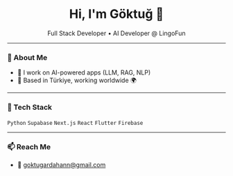 <h1 align="center">Hi, I'm Göktuğ 👋</h1>
<p align="center">
  Full Stack Developer • AI Developer @ LingoFun
</p>

---

### 🧠 About Me
- 🔬 I work on AI-powered apps (LLM, RAG, NLP)
- 📍 Based in Türkiye, working worldwide 🌍

---

### 🧰 Tech Stack
`Python` `Supabase` `Next.js` `React` `Flutter` `Firebase`

---

### 📫 Reach Me
- 📧 goktugardahann@gmail.com 

